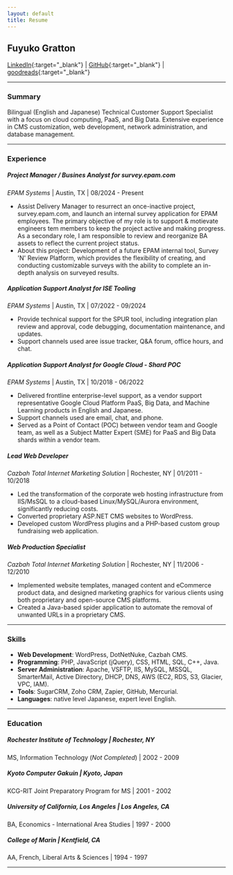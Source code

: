 ```yaml
---
layout: default
title: Resume
---
```

## Fuyuko Gratton

[LinkedIn](https://www.linkedin.com/in/fuyuko){:target="_blank"} \| [GitHub](https://github.com/fuyuko){:target="_blank"} \| [goodreads](http://goodreads.com/fuyuko_gratton){:target="_blank"}

--- 
### Summary

Bilingual (English and Japanese) Technical Customer Support Specialist with a focus on cloud computing, PaaS, and Big Data. Extensive experience in CMS customization, web development, network administration, and database management.

---
### Experience

##### Project Manager / Busines Analyst for survey.epam.com  
*EPAM Systems* | Austin, TX | 08/2024 - Present  
- Assist Delivery Manager to resurrect an once-inactive project, survey.epam.com, and launch an internal survey application for EPAM employees. The primary objective of my role is to support & motievate engineers tem members to keep the project active and making progress. As a secondary role, I am responsible to review and reorganize BA assets to reflect the current project status.
- About this project: Development of a future EPAM internal tool,  Survey 'N' Review Platform,  which provides the flexibility of creating, and conducting customizable surveys with the ability to complete an in-depth analysis on surveyed results. 

##### Application Support Analyst for ISE Tooling  
*EPAM Systems* | Austin, TX | 07/2022 - 09/2024  
- Provide technical support for the SPUR tool, including integration plan review and approval, code debugging, documentation maintenance, and updates.
- Support channels used aree issue tracker, Q&A forum, office hours, and chat.

##### Application Support Analyst for Google Cloud - Shard POC  
*EPAM Systems* | Austin, TX | 10/2018 - 06/2022  
- Delivered frontline enterprise-level support, as a vendor support representative Google Cloud Platform PaaS, Big Data, and Machine Learning products in English and Japanese.
- Support channels used are email, chat, and phone.
- Served as a Point of Contact (POC) between vendor team and Google team, as well as a Subject Matter Expert (SME) for PaaS and Big Data shards within a vendor team.

##### Lead Web Developer 
*Cazbah Total Internet Marketing Solution* | Rochester, NY | 01/2011 - 10/2018  
- Led the transformation of the corporate web hosting infrastructure from IIS/MsSQL to a cloud-based Linux/MySQL/Aurora environment, significantly reducing costs.
- Converted proprietary ASP.NET CMS websites to WordPress.
- Developed custom WordPress plugins and a PHP-based custom group fundraising web application.

##### Web Production Specialist  
*Cazbah Total Internet Marketing Solution* | Rochester, NY | 11/2006 - 12/2010  
- Implemented website templates, managed content and eCommerce product data, and designed marketing graphics for various clients using both proprietary and open-source CMS platforms.
- Created a Java-based spider application to automate the removal of unwanted URLs in a proprietary CMS.

---
### Skills

- **Web Development**: WordPress, DotNetNuke, Cazbah CMS.
- **Programming**: PHP, JavaScript (jQuery), CSS, HTML, SQL, C++, Java.
- **Server Administration**: Apache, VSFTP, IIS, MySQL, MSSQL, SmarterMail, Active Directory, DHCP, DNS, AWS (EC2, RDS, S3, Glacier, VPC, IAM).
- **Tools**: SugarCRM, Zoho CRM, Zapier, GitHub, Mercurial.
- **Languages**: native level Japanese, expert level English. 

---
### Education

##### Rochester Institute of Technology | Rochester, NY 
MS, Information Technology (*Not Completed*) | 2002 - 2009  

##### Kyoto Computer Gakuin | Kyoto, Japan
KCG-RIT Joint Preparatory Program for MS | 2001 - 2002  

##### University of California, Los Angeles | Los Angeles, CA
BA, Economics - International Area Studies | 1997 - 2000  

##### College of Marin | Kentfield, CA 
AA, French, Liberal Arts & Sciences | 1994 - 1997  

---


